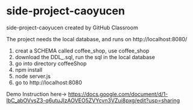 # side-project-caoyucen
side-project-caoyucen created by GitHub Classroom

The project needs the local database, and runs on http://localhost:8080/
1. creat a SCHEMA called coffee_shop, use coffee_shop
2. download the DDL_.sql, run the sql in the local database 
3. go into directory coffeeShop
3. npm install
4. node server.js
5. go to http://localhost:8080

Demo Instruction here-> https://docs.google.com/document/d/1-IbC_abOVvsZ3-q6utuJIzAOVEO5ZVYcvn3VZui8pxg/edit?usp=sharing
